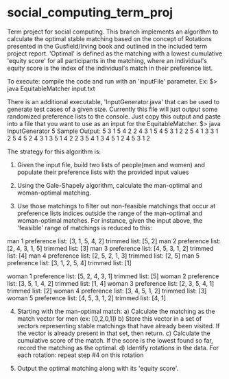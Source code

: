 # social_computing_term_proj
Term project for social computing. This branch implements an algorithm to calculate the optimal stable matching based on the concept of Rotations presented in the Gusfield/Irving book and outlined in the included term project report. 'Optimal' is defined as the matching with a lowest cumulative 'equity score' for all participants in the matching, where an individual's equity score is the index of the individual's match in their preference list.

To execute: compile the code and run with an 'inputFile' parameter. Ex:
$> java EquitableMatcher input.txt

There is an additional executable, 'InputGenerator.java' that can be used to generate test cases of a given size. Currently this file will just output some randomized preference lists to the console. Just copy this output and paste into a file that you want to use as an input for the EquitableMatcher.
$> java InputGenerator 5
	Sample Output:
5
3 1 5 4 2
2 4 3 1 5
4 5 3 1 2
2 5 4 1 3
3 1 2 5 4
5 2 4 3 1
3 5 1 4 2
2 3 5 4 1
3 4 5 1 2
4 5 3 1 2

The strategy for this algorithm is:
1) Given the input file, build two lists of people(men and women) and populate their preference lists with the provided input values

2) Using the Gale-Shapely algorithm, calculate the man-optimal and woman-optimal matching.

3) Use those matchings to filter out non-feasible matchings that occur at preference lists indices outside the range of the man-optimal and woman-optimal matches. For instance, given the input above, the 'feasible' range of matchings is reduced to this:

man 1 preference list: [3, 1, 5, 4, 2] trimmed list: [5, 2]
man 2 preference list: [2, 4, 3, 1, 5] trimmed list: [3]
man 3 preference list: [4, 5, 3, 1, 2] trimmed list: [4]
man 4 preference list: [2, 5, 2, 1, 3] trimmed list: [2, 5]
man 5 preference list: [3, 1, 2, 5, 4] trimmed list: [1]

woman 1 preference list: [5, 2, 4, 3, 1] trimmed list: [5]
woman 2 preference list: [3, 5, 1, 4, 2] trimmed list: [1, 4]
woman 3 preference list: [2, 3, 5, 4, 1] trimmed list: [2]
woman 4 preference list: [3, 4, 5, 1, 2] trimmed list: [3]
woman 5 preference list: [4, 5, 3, 1, 2] trimmed list: [4, 1]

4) Starting with the man-optimal match:
	a) Calculate the matching as the match vector for men (ex: [0,2,0,1])
	b) Store this vector in a set of vectors representing stable matchings that have already been visited. If the vector is already present in that set, then return.
	c) Calculate the cumulative score of the match. If the score is the lowest found so far, record the matching as the optimal.
	d) Identify rotations in the data. For each rotation: repeat step #4 on this rotation

5) Output the optimal matching along with its 'equity score'.


